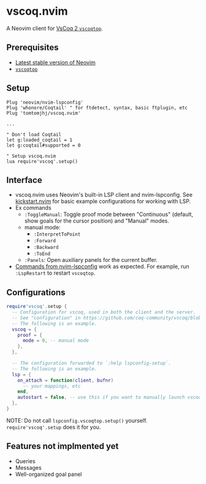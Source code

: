# vscoq.nvim
A Neovim client for [VsCoq 2 `vscoqtop`](https://github.com/coq-community/vscoq).

## Prerequisites
* [Latest stable version of Neovim](https://github.com/neovim/neovim/releases/tag/stable)
* [`vscoqtop`](https://github.com/coq-community/vscoq#installing-the-language-server)

## Setup
```vim
Plug 'neovim/nvim-lspconfig'
Plug 'whonore/Coqtail' " for ftdetect, syntax, basic ftplugin, etc
Plug 'tomtomjhj/vscoq.nvim'

...

" Don't load Coqtail
let g:loaded_coqtail = 1
let g:coqtail#supported = 0

" Setup vscoq.nvim
lua require'vscoq'.setup()
```

## Interface
* vscoq.nvim uses Neovim's built-in LSP client and nvim-lspconfig.
  See [kickstart.nvim](https://github.com/nvim-lua/kickstart.nvim/)
  for basic example configurations for working with LSP.
* Ex commands
    * `:ToggleManual`: Toggle proof mode between "Continuous" (default, show goals for the cursor position) and "Manual" modes.
    * manual mode:
        * `:InterpretToPoint`
        * `:Forward`
        * `:Backward`
        * `:ToEnd`
    * `:Panels`: Open auxiliary panels for the current buffer.
* [Commands from nvim-lspconfig](https://github.com/neovim/nvim-lspconfig#commands)
  work as expected.
  For example, run `:LspRestart` to restart `vscoqtop`.

## Configurations

```lua
require'vscoq'.setup {
  -- Configuration for vscoq, used in both the client and the server.
  -- See "configuration" in https://github.com/coq-community/vscoq/blob/main/client/package.json.
  -- The following is an example.
  vscoq = {
    proof = {
      mode = 0, -- manual mode
    },
  },

  -- The configuration forwarded to `:help lspconfig-setup`.
  -- The following is an example.
  lsp = {
    on_attach = function(client, bufnr)
      -- your mappings, etc
    end,
    autostart = false, -- use this if you want to manually launch vscoqtop with :LspStart.
  },
}
```

NOTE:
Do not call `lspconfig.vscoqtop.setup()` yourself.
`require'vscoq'.setup` does it for you.

## Features not implmented yet
* Queries
* Messages
* Well-organized goal panel
